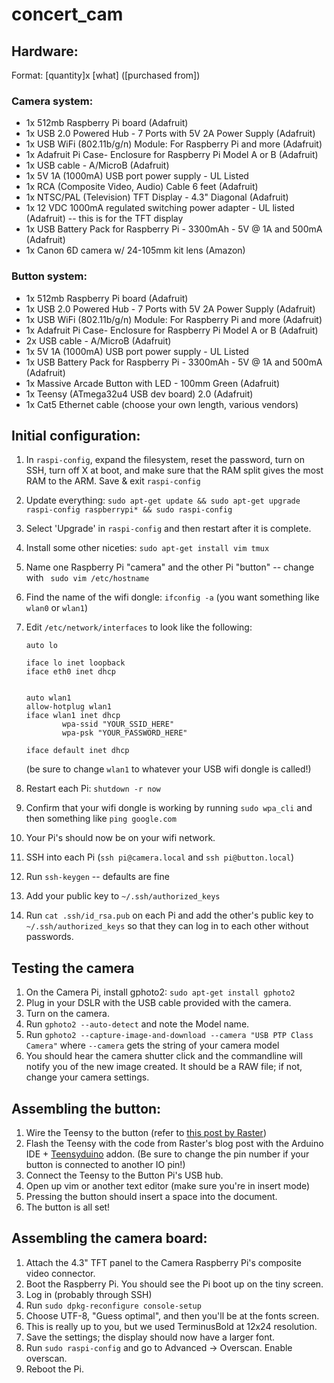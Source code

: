 concert_cam
===========

## Hardware:

Format: \[quantity\]x \[what\] (\[purchased from\])

### Camera system:

* 1x 512mb Raspberry Pi board (Adafruit)
* 1x USB 2.0 Powered Hub - 7 Ports with 5V 2A Power Supply (Adafruit)
* 1x USB WiFi (802.11b/g/n) Module: For Raspberry Pi and more (Adafruit)
* 1x Adafruit Pi Case- Enclosure for Raspberry Pi Model A or B (Adafruit)
* 1x USB cable - A/MicroB (Adafruit)
* 1x 5V 1A (1000mA) USB port power supply - UL Listed
* 1x RCA (Composite Video, Audio) Cable 6 feet (Adafruit)
* 1x NTSC/PAL (Television) TFT Display - 4.3" Diagonal (Adafruit)
* 1x 12 VDC 1000mA regulated switching power adapter - UL listed (Adafruit) -- this is for the TFT display
* 1x USB Battery Pack for Raspberry Pi - 3300mAh - 5V @ 1A and 500mA (Adafruit)
* 1x Canon 6D camera w/ 24-105mm kit lens (Amazon)

### Button system:

* 1x 512mb Raspberry Pi board (Adafruit)
* 1x USB 2.0 Powered Hub - 7 Ports with 5V 2A Power Supply (Adafruit)
* 1x USB WiFi (802.11b/g/n) Module: For Raspberry Pi and more (Adafruit)
* 1x Adafruit Pi Case- Enclosure for Raspberry Pi Model A or B (Adafruit)
* 2x USB cable - A/MicroB (Adafruit)
* 1x 5V 1A (1000mA) USB port power supply - UL Listed
* 1x USB Battery Pack for Raspberry Pi - 3300mAh - 5V @ 1A and 500mA (Adafruit)
* 1x Massive Arcade Button with LED - 100mm Green (Adafruit)
* 1x Teensy (ATmega32u4 USB dev board) 2.0 (Adafruit)
* 1x Cat5 Ethernet cable (choose your own length, various vendors)

## Initial configuration:

1. In `raspi-config`, expand the filesystem, reset the password, turn on SSH, turn off X at boot, and make sure that the RAM split gives the most RAM to the ARM. Save & exit `raspi-config`
1. Update everything: `sudo apt-get update && sudo apt-get upgrade raspi-config raspberrypi* && sudo raspi-config`
1. Select 'Upgrade' in `raspi-config` and then restart after it is complete.
1. Install some other niceties: `sudo apt-get install vim tmux`
1. Name one Raspberry Pi "camera" and the other Pi "button" -- change with ` sudo vim /etc/hostname`
1. Find the name of the wifi dongle: `ifconfig -a` (you want something like `wlan0` or `wlan1`)
1. Edit `/etc/network/interfaces` to look like the following:

    ```
    auto lo

    iface lo inet loopback
    iface eth0 inet dhcp


    auto wlan1
    allow-hotplug wlan1
    iface wlan1 inet dhcp
            wpa-ssid "YOUR_SSID_HERE"
            wpa-psk "YOUR_PASSWORD_HERE"

    iface default inet dhcp
    ```
    (be sure to change `wlan1` to whatever your USB wifi dongle is called!)
1. Restart each Pi: `shutdown -r now`
1. Confirm that your wifi dongle is working by running `sudo wpa_cli` and then something like `ping google.com`
1. Your Pi's should now be on your wifi network.
1. SSH into each Pi (`ssh pi@camera.local` and `ssh pi@button.local`)
1. Run `ssh-keygen` -- defaults are fine
1. Add your public key to `~/.ssh/authorized_keys`
1. Run `cat .ssh/id_rsa.pub` on each Pi and add the other's public key to `~/.ssh/authorized_keys` so that they can log in to each other without passwords.

## Testing the camera

1. On the Camera Pi, install gphoto2: `sudo apt-get install gphoto2`
1. Plug in your DSLR with the USB cable provided with the camera.
1. Turn on the camera.
1. Run `gphoto2 --auto-detect` and note the Model name.
1. Run `gphoto2 --capture-image-and-download --camera "USB PTP Class Camera"` where `--camera` gets the string of your camera model
1. You should hear the camera shutter click and the commandline will notify you of the new image created. It should be a RAW file; if not, change your camera settings.

## Assembling the button:

1. Wire the Teensy to the button (refer to [this post by Raster](http://rasterweb.net/raster/2011/05/09/the-button/))
1. Flash the Teensy with the code from Raster's blog post with the Arduino IDE + [Teensyduino](http://www.pjrc.com/teensy/teensyduino.html) addon. (Be sure to change the pin number if your button is connected to another IO pin!)
1. Connect the Teensy to the Button Pi's USB hub.
1. Open up vim or another text editor (make sure you're in insert mode)
1. Pressing the button should insert a space into the document.
1. The button is all set!

## Assembling the camera board:

1. Attach the 4.3" TFT panel to the Camera Raspberry Pi's composite video connector.
1. Boot the Raspberry Pi. You should see the Pi boot up on the tiny screen.
1. Log in (probably through SSH)
1. Run `sudo dpkg-reconfigure console-setup`
1. Choose UTF-8, "Guess optimal", and then you'll be at the fonts screen.
1. This is really up to you, but we used TerminusBold at 12x24 resolution.
1. Save the settings; the display should now have a larger font.
1. Run `sudo raspi-config` and go to Advanced -> Overscan. Enable overscan.
1. Reboot the Pi.
